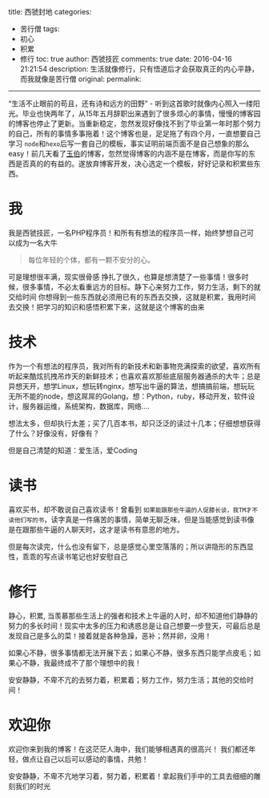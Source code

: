 title: 西虢封地
categories:
  - 苦行僧
tags:
  - 初心
  - 积累
  - 修行
toc: true
author: 西虢技匠
comments: true
date: 2016-04-16 21:21:54
description: 生活就像修行，只有悟道后才会获取真正的内心平静，而我就像是苦行僧
original:
permalink:
---
“生活不止眼前的苟且，还有诗和远方的田野” - 听到这首歌时就像内心照入一缕阳光。毕业也快两年了，从15年五月辞职出来遇到了很多烦心的事情，慢慢的博客园的博客也停止了更新。当重新稳定，忽然发现好像找不到了毕业第一年时那个努力的自己，所有的事情多事拖着！这个博客也是，足足拖了有四个月，一直想要自己学习 `node`和`hexo`后写一套自己的模板，事实证明前端页面不是自己想象的那么easy！前几天看了[玉伯](https://github.com/lifesinger/blog/issues)的博客，忽然觉得博客的内涵不是在博客，而是你写的东西是否真的的有益的。遂放弃博客开发，决心选定一个模板，好好记录和积累些东西。

<!-- more -->

# 我
我是西虢技匠，一名PHP程序员！和所有有想法的程序员一样，始终梦想自己可以成为一名大牛
> 每位年轻的个体，都有一颗不安分的心。

可是理想很丰满，现实很骨感
挣扎了很久，也算是想清楚了一些事情！很多时候，很多事情，不必太看重远方的目标。静下心来努力工作，努力生活，剩下的就交给时间
你想得到一些东西就必须用已有的东西去交换，这就是积累，我用时间去交换！把学习的知识和感悟积累下来，这就是这个博客的由来

# 技术
作为一个有想法的程序员，我对所有的新技术和新事物充满探索的欲望，喜欢所有听起来酷炫抗拽吊炸天的新鲜技术；也喜欢喜欢那些底层服务器通杀的大牛；总是异想天开，想学Linux，想玩转nginx，想写出牛逼的算法，想搞搞前端，想玩玩无所不能的node，想这屌屌的Golang，想：Python，ruby，移动开发，软件设计，服务器运维，系统架构，数据库，网络....

想法太多，但却执行太差；买了几百本书，却只泛泛的读过十几本；仔细想想获得了什么？好像没有，好像有？

但是自己清楚的知道：爱生活，爱Coding

# 读书
喜欢买书，却不敢说自己喜欢读书！曾看到 `如果能跟那些牛逼的人促膝长谈，我TM才不读他们写的书`，读字真是一件痛苦的事情，简单无聊乏味，但是当能感觉到读书像是在跟那些牛逼的人聊天时，这才是读书有意思的地方。

但是每次读完，什么也没有留下，总是感觉心里空落落的；所以讲隐形的东西显性，乖乖的写点读书笔记也好安慰自己

# 修行
静心，积累, 当羡慕那些生活上的强者和技术上牛逼的人时，却不知道他们静静的努力的多长时间！现实中太多的压力和诱惑总是让自己想要一步登天，可最后总是发现自己是多么的菜！接着就是各种急躁，恶补；然并卵，没用！

如果心不静，很多事情都无法开展下去；如果心不静，很多东西只能学点皮毛；如果心不静，我最终成不了那个理想中的我！

安安静静，不卑不亢的去努力着，积累着；努力工作，努力生活；其他的交给时间！


# 欢迎你
欢迎你来到我的博客！在这茫茫人海中，我们能够相遇真的很高兴！
我们都还年轻，做点让自己以后可以感动的事情，共勉！

安安静静，不卑不亢地学习着，努力着，积累着！拿起我们手中的工具去细细的雕刻我们的时光
